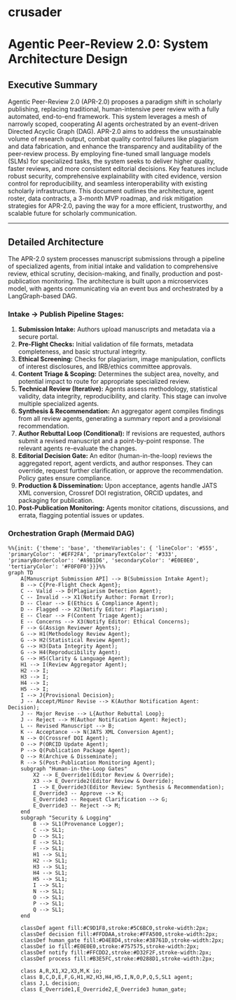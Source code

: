 # crusader
# Agentic Peer-Review 2.0: System Architecture Design

## Executive Summary

Agentic Peer-Review 2.0 (APR-2.0) proposes a paradigm shift in scholarly publishing, replacing traditional, human-intensive peer review with a fully automated, end-to-end framework. This system leverages a mesh of narrowly scoped, cooperating AI agents orchestrated by an event-driven Directed Acyclic Graph (DAG). APR-2.0 aims to address the unsustainable volume of research output, combat quality control failures like plagiarism and data fabrication, and enhance the transparency and auditability of the peer-review process. By employing fine-tuned small language models (SLMs) for specialized tasks, the system seeks to deliver higher quality, faster reviews, and more consistent editorial decisions. Key features include robust security, comprehensive explainability with cited evidence, version control for reproducibility, and seamless interoperability with existing scholarly infrastructure. This document outlines the architecture, agent roster, data contracts, a 3-month MVP roadmap, and risk mitigation strategies for APR-2.0, paving the way for a more efficient, trustworthy, and scalable future for scholarly communication.

---

## Detailed Architecture

The APR-2.0 system processes manuscript submissions through a pipeline of specialized agents, from initial intake and validation to comprehensive review, ethical scrutiny, decision-making, and finally, production and post-publication monitoring. The architecture is built upon a microservices model, with agents communicating via an event bus and orchestrated by a LangGraph-based DAG.

### Intake → Publish Pipeline Stages:

1.  **Submission Intake:** Authors upload manuscripts and metadata via a secure portal.
2.  **Pre-Flight Checks:** Initial validation of file formats, metadata completeness, and basic structural integrity.
3.  **Ethical Screening:** Checks for plagiarism, image manipulation, conflicts of interest disclosures, and IRB/ethics committee approvals.
4.  **Content Triage & Scoping:** Determines the subject area, novelty, and potential impact to route for appropriate specialized review.
5.  **Technical Review (Iterative):** Agents assess methodology, statistical validity, data integrity, reproducibility, and clarity. This stage can involve multiple specialized agents.
6.  **Synthesis & Recommendation:** An aggregator agent compiles findings from all review agents, generating a summary report and a provisional recommendation.
7.  **Author Rebuttal Loop (Conditional):** If revisions are requested, authors submit a revised manuscript and a point-by-point response. The relevant agents re-evaluate the changes.
8.  **Editorial Decision Gate:** An editor (human-in-the-loop) reviews the aggregated report, agent verdicts, and author responses. They can override, request further clarification, or approve the recommendation. Policy gates ensure compliance.
9.  **Production & Dissemination:** Upon acceptance, agents handle JATS XML conversion, Crossref DOI registration, ORCID updates, and packaging for publication.
10. **Post-Publication Monitoring:** Agents monitor citations, discussions, and errata, flagging potential issues or updates.

### Orchestration Graph (Mermaid DAG)

```mermaid
%%{init: {'theme': 'base', 'themeVariables': { 'lineColor': '#555', 'primaryColor': '#EFF2FA', 'primaryTextColor': '#333', 'primaryBorderColor': '#A9B1D6', 'secondaryColor': '#E0E0E0', 'tertiaryColor': '#F0F0F0'}}}%%
graph TD
    A[Manuscript Submission API] --> B(Submission Intake Agent);
    B --> C{Pre-Flight Check Agent};
    C -- Valid --> D(Plagiarism Detection Agent);
    C -- Invalid --> X1(Notify Author: Format Error);
    D -- Clear --> E(Ethics & Compliance Agent);
    D -- Flagged --> X2(Notify Editor: Plagiarism);
    E -- Clear --> F(Content Triage Agent);
    E -- Concerns --> X3(Notify Editor: Ethical Concerns);
    F --> G(Assign Reviewer Agents);
    G --> H1(Methodology Review Agent);
    G --> H2(Statistical Review Agent);
    G --> H3(Data Integrity Agent);
    G --> H4(Reproducibility Agent);
    G --> H5(Clarity & Language Agent);
    H1 --> I(Review Aggregator Agent);
    H2 --> I;
    H3 --> I;
    H4 --> I;
    H5 --> I;
    I --> J{Provisional Decision};
    J -- Accept/Minor Revise --> K(Author Notification Agent: Decision);
    J -- Major Revise --> L{Author Rebuttal Loop};
    J -- Reject --> M(Author Notification Agent: Reject);
    L -- Revised Manuscript --> B;
    K -- Acceptance --> N(JATS XML Conversion Agent);
    N --> O(Crossref DOI Agent);
    O --> P(ORCID Update Agent);
    P --> Q(Publication Package Agent);
    Q --> R(Archive & Disseminate);
    R --> S(Post-Publication Monitoring Agent);
    subgraph "Human-in-the-Loop Gates"
        X2 --> E_Override1(Editor Review & Override);
        X3 --> E_Override2(Editor Review & Override);
        I --> E_Override3(Editor Review: Synthesis & Recommendation);
        E_Override3 -- Approve --> K;
        E_Override3 -- Request Clarification --> G;
        E_Override3 -- Reject --> M;
    end
    subgraph "Security & Logging"
        B --> SL1(Provenance Logger);
        C --> SL1;
        D --> SL1;
        E --> SL1;
        F --> SL1;
        H1 --> SL1;
        H2 --> SL1;
        H3 --> SL1;
        H4 --> SL1;
        H5 --> SL1;
        I --> SL1;
        N --> SL1;
        O --> SL1;
        P --> SL1;
        Q --> SL1;
    end

    classDef agent fill:#C9D1F8,stroke:#5C6BC0,stroke-width:2px;
    classDef decision fill:#FFDDAA,stroke:#FFA500,stroke-width:2px;
    classDef human_gate fill:#D4E8D4,stroke:#38761D,stroke-width:2px;
    classDef io fill:#E0E0E0,stroke:#757575,stroke-width:2px;
    classDef notify fill:#FFCDD2,stroke:#D32F2F,stroke-width:2px;
    classDef process fill:#B3E5FC,stroke:#0288D1,stroke-width:2px;

    class A,R,X1,X2,X3,M,K io;
    class B,C,D,E,F,G,H1,H2,H3,H4,H5,I,N,O,P,Q,S,SL1 agent;
    class J,L decision;
    class E_Override1,E_Override2,E_Override3 human_gate;
